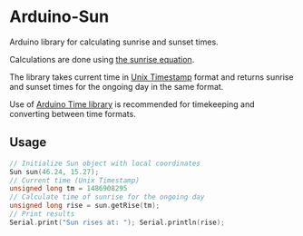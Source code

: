 # Arduino-Sun
Arduino library for calculating sunrise and sunset times.

Calculations are done using [the sunrise equation](https://en.wikipedia.org/wiki/Sunrise_equation).

The library takes current time in [Unix Timestamp](https://en.wikipedia.org/wiki/Unix_time) format and returns sunrise and sunset times for the ongoing day in the same format.

Use of [Arduino Time library](http://playground.arduino.cc/Code/time) is recommended for timekeeping and converting between time formats.

## Usage
```cpp
// Initialize Sun object with local coordinates
Sun sun(46.24, 15.27);
// Current time (Unix Timestamp)
unsigned long tm = 1486908295
// Calculate time of sunrise for the ongoing day
unsigned long rise = sun.getRise(tm);
// Print results
Serial.print("Sun rises at: "); Serial.println(rise);
```
